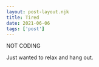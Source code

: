 ```yaml
---
layout: post-layout.njk
title: Tired
date: 2021-06-06
tags: ['post']
---
```

<!-- Excerpt Start -->
NOT CODING
<!-- Excerpt End -->

Just wanted to relax and hang out.

